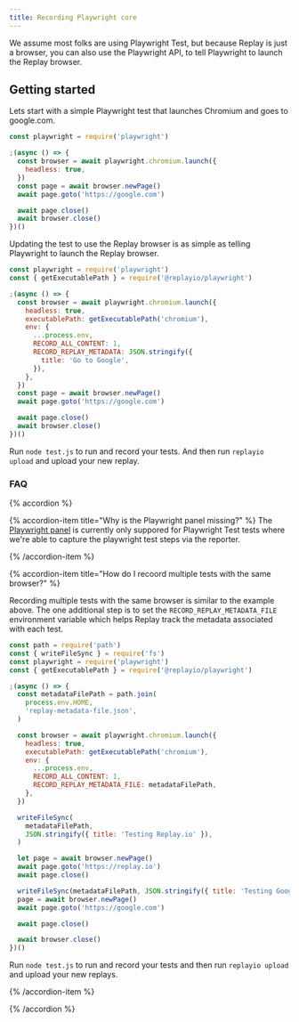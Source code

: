 ```yaml
---
title: Recording Playwright core
---
```


We assume most folks are using Playwright Test, but because Replay is just a browser, you can also use the Playwright API, to tell Playwright to launch the Replay browser.

## Getting started

Lets start with a simple Playwright test that launches Chromium and goes to google.com.

```js {% fileName="simple-test.js" %}
const playwright = require('playwright')

;(async () => {
  const browser = await playwright.chromium.launch({
    headless: true,
  })
  const page = await browser.newPage()
  await page.goto('https://google.com')

  await page.close()
  await browser.close()
})()
```

Updating the test to use the Replay browser is as simple as telling Playwright to launch the Replay browser.

```js {% fileName="simple-test.js" lineNumbers=true highlight=[2, "7-14"] %}
const playwright = require('playwright')
const { getExecutablePath } = require('@replayio/playwright')

;(async () => {
  const browser = await playwright.chromium.launch({
    headless: true,
    executablePath: getExecutablePath('chromium'),
    env: {
      ...process.env,
      RECORD_ALL_CONTENT: 1,
      RECORD_REPLAY_METADATA: JSON.stringify({
        title: 'Go to Google',
      }),
    },
  })
  const page = await browser.newPage()
  await page.goto('https://google.com')

  await page.close()
  await browser.close()
})()
```

Run `node test.js` to run and record your tests. And then run `replayio upload` and upload your new replay.

### FAQ

{% accordion %}

{% accordion-item title="Why is the Playwright panel missing?" %}
The [Playwright panel](/replay-devtools/framework-devtools/playwright-timeline) is currently only suppored for Playwright Test tests where we're able to capture the playwright test steps via the reporter.

{% /accordion-item %}

{% accordion-item title="How do I recoord multiple tests with the same browser?" %}

Recording multiple tests with the same browser is similar to the example above. The one additional step is to set the `RECORD_REPLAY_METADATA_FILE` environment variable which helps Replay track the metadata associated with each test.

```js {% fileName="test.js" %}
const path = require('path')
const { writeFileSync } = require('fs')
const playwright = require('playwright')
const { getExecutablePath } = require('@replayio/playwright')

;(async () => {
  const metadataFilePath = path.join(
    process.env.HOME,
    'replay-metadata-file.json',
  )

  const browser = await playwright.chromium.launch({
    headless: true,
    executablePath: getExecutablePath('chromium'),
    env: {
      ...process.env,
      RECORD_ALL_CONTENT: 1,
      RECORD_REPLAY_METADATA_FILE: metadataFilePath,
    },
  })

  writeFileSync(
    metadataFilePath,
    JSON.stringify({ title: 'Testing Replay.io' }),
  )

  let page = await browser.newPage()
  await page.goto('https://replay.io')
  await page.close()

  writeFileSync(metadataFilePath, JSON.stringify({ title: 'Testing Google' }))
  page = await browser.newPage()
  await page.goto('https://google.com')

  await page.close()

  await browser.close()
})()
```

Run `node test.js` to run and record your tests and then run `replayio upload` and upload your new replays.

{% /accordion-item %}

{% /accordion %}
